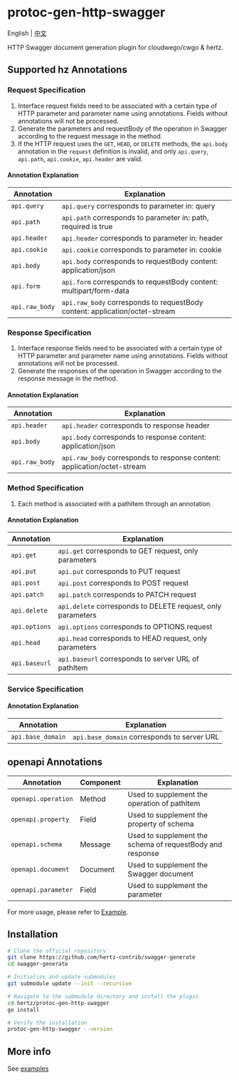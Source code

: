 # protoc-gen-http-swagger

English | [中文](README_CN.md)

HTTP Swagger document generation plugin for cloudwego/cwgo & hertz.

## Supported hz Annotations

### Request Specification

1. Interface request fields need to be associated with a certain type of HTTP parameter and parameter name using annotations. Fields without annotations will not be processed.
2. Generate the parameters and requestBody of the operation in Swagger according to the request message in the method.
3. If the HTTP request uses the `GET`, `HEAD`, or `DELETE` methods, the `api.body` annotation in the `request` definition is invalid, and only `api.query`, `api.path`, `api.cookie`, `api.header` are valid.

#### Annotation Explanation

| Annotation     | Explanation                                                                 |  
|----------------|-----------------------------------------------------------------------------|
| `api.query`    | `api.query` corresponds to parameter in: query                              |  
| `api.path`     | `api.path` corresponds to parameter in: path, required is true              |
| `api.header`   | `api.header` corresponds to parameter in: header                            |       
| `api.cookie`   | `api.cookie` corresponds to parameter in: cookie                            |
| `api.body`     | `api.body` corresponds to requestBody content: application/json             | 
| `api.form`     | `api.form` corresponds to requestBody content: multipart/form-data          | 
| `api.raw_body` | `api.raw_body` corresponds to requestBody content: application/octet-stream | 

### Response Specification

1. Interface response fields need to be associated with a certain type of HTTP parameter and parameter name using annotations. Fields without annotations will not be processed.
2. Generate the responses of the operation in Swagger according to the response message in the method.

#### Annotation Explanation

| Annotation     | Explanation                                                              |  
|----------------|--------------------------------------------------------------------------|
| `api.header`   | `api.header` corresponds to response header                              |
| `api.body`     | `api.body` corresponds to response content: application/json             |
| `api.raw_body` | `api.raw_body` corresponds to response content: application/octet-stream |

### Method Specification

1. Each method is associated with a pathItem through an annotation.

#### Annotation Explanation

| Annotation    | Explanation                                                 |  
|---------------|-------------------------------------------------------------|
| `api.get`     | `api.get` corresponds to GET request, only parameters       |
| `api.put`     | `api.put` corresponds to PUT request                        |
| `api.post`    | `api.post` corresponds to POST request                      |
| `api.patch`   | `api.patch` corresponds to PATCH request                    |
| `api.delete`  | `api.delete` corresponds to DELETE request, only parameters |
| `api.options` | `api.options` corresponds to OPTIONS request                |
| `api.head`    | `api.head` corresponds to HEAD request, only parameters     |
| `api.baseurl` | `api.baseurl` corresponds to server URL of pathItem         |

### Service Specification

#### Annotation Explanation

| Annotation        | Explanation                                 |  
|-------------------|---------------------------------------------|
| `api.base_domain` | `api.base_domain` corresponds to server URL |

## openapi Annotations

| Annotation          | Component | Explanation                                               |  
|---------------------|-----------|-----------------------------------------------------------|
| `openapi.operation` | Method    | Used to supplement the operation of pathItem              |
| `openapi.property`  | Field     | Used to supplement the property of schema                 |
| `openapi.schema`    | Message   | Used to supplement the schema of requestBody and response |
| `openapi.document`  | Document  | Used to supplement the Swagger document                   |
| `openapi.parameter` | Field     | Used to supplement the parameter                          |

For more usage, please refer to [Example](example/idl/hello.proto).

## Installation

```sh
# Clone the official repository
git clone https://github.com/hertz-contrib/swagger-generate
cd swagger-generate

# Initialize and update submodules
git submodule update --init --recursive

# Navigate to the submodule directory and install the plugin
cd hertz/protoc-gen-http-swagger
go install

# Verify the installation
protoc-gen-http-swagger --version
```

## More info

See [examples](example/idl/hello.proto)